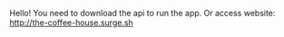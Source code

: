 Hello!
You need to download the api to run the app.
Or access website: http://the-coffee-house.surge.sh
